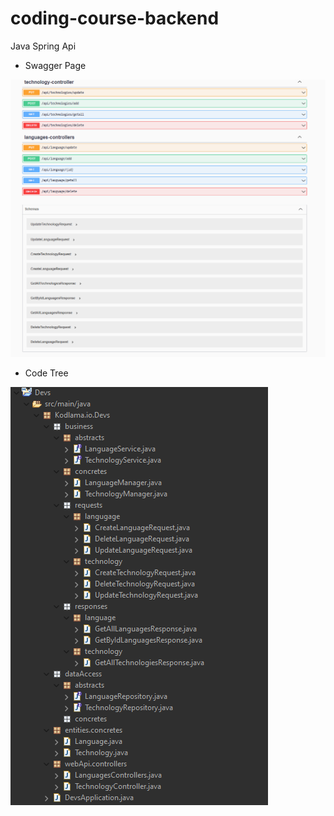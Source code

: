 # coding-course-backend
 Java Spring Api

- Swagger Page

![Swagger](/Images/Swagger.png)

- Code Tree

![CodeTree](/Images/CodeTree.png)
